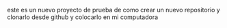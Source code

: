 este es un nuevo proyecto de prueba de como crear un nuevo repositorio y clonarlo desde github y colocarlo en mi computadora
